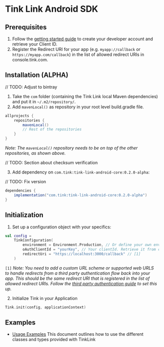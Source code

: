 # Tink Link Android SDK

## Prerequisites
1. Follow the [getting started guide](https://docs.tink.com/resources/getting-started/set-up-your-account) to create your developer account and retrieve your Client ID.
2. Register the Redirect URI for your app (e.g. `myapp://callback` or `https://myapp.com/callback`) in the list of allowed redirect URIs in console.tink.com.

## Installation (ALPHA)

// TODO: Adjust to bintray

1. Take the `com` folder (containing the Tink Link local Maven dependencies) and put it in `~/.m2/repository/`.
2. Add `mavenLocal()` as repository in your root level build.gradle file.

```groovy
allprojects {
    repositories {
        mavenLocal()
        // Rest of the repositories
    }
}
```

_Note: The `mavenLocal()` repository needs to be on top of the other repositories, as shown above._

// TODO: Section about checksum verification

3. Add dependency on `com.tink:tink-link-android-core:0.2.0-alpha`:

// TODO: Fix version

```groovy
dependencies {
    implementation("com.tink:tink-link-android-core:0.2.0-alpha")
}
```

## Initialization

1. Set up a configuration object with your specifics:

```kotlin
val config = 
    TinkConfiguration(
        environment = Environment.Production, // Or define your own environment
        oAuthClientId = "yourKey", // Your clientId. Retrieve it from console.tink.com,
        redirectUri = "https://localhost:3000/callback" // [1]
    )
```

`[1]` _Note: You need to add a custom URL scheme or supported web URLS to handle redirects from a third party authentication flow back into your app.
This should be the same redirect URI that is registered in the list of allowed redirect URIs. Follow the [third party authentication guide](/third-party-authentication.md) to set this up._

2. Initialize Tink in your Application

```kotlin
Tink.init(config, applicationContext)
```

## Examples
- [Usage Examples](/USAGE.md) This document outlines how to use the different classes and types provided with TinkLink
